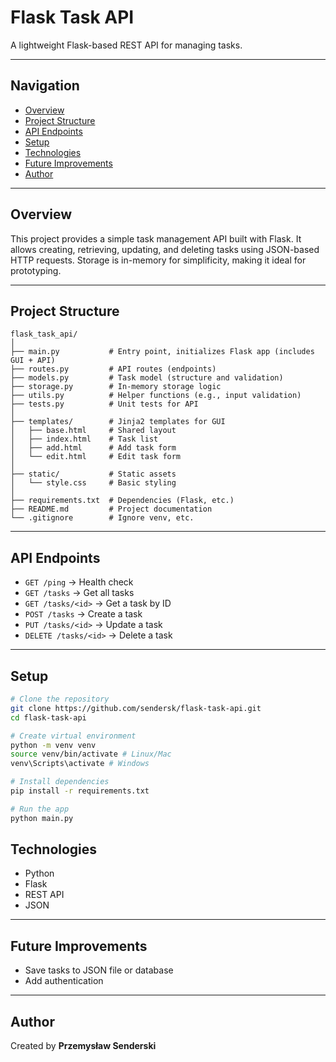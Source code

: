 # Flask Task API

A lightweight Flask-based REST API for managing tasks.

---

## Navigation

- [Overview](#overview)
- [Project Structure](#project-structure)
- [API Endpoints](#api-endpoints)
- [Setup](#setup)
- [Technologies](#technologies)
- [Future Improvements](#future-improvements)
- [Author](#author)

---

## Overview

This project provides a simple task management API built with Flask.
It allows creating, retrieving, updating, and deleting tasks using JSON-based HTTP requests.
Storage is in-memory for simplificity, making it ideal for prototyping.

---

## Project Structure

```
flask_task_api/
│
├── main.py           # Entry point, initializes Flask app (includes GUI + API)
├── routes.py         # API routes (endpoints)
├── models.py         # Task model (structure and validation)
├── storage.py        # In-memory storage logic
├── utils.py          # Helper functions (e.g., input validation)
├── tests.py          # Unit tests for API
│
├── templates/        # Jinja2 templates for GUI
│   ├── base.html     # Shared layout
│   ├── index.html    # Task list
│   ├── add.html      # Add task form
│   └── edit.html     # Edit task form
│
├── static/           # Static assets
│   └── style.css     # Basic styling
│
├── requirements.txt  # Dependencies (Flask, etc.)
├── README.md         # Project documentation
└── .gitignore        # Ignore venv, etc.
```

---

## API Endpoints

- `GET /ping` → Health check
- `GET /tasks` → Get all tasks
- `GET /tasks/<id>` → Get a task by ID
- `POST /tasks` → Create a task
- `PUT /tasks/<id>` → Update a task
- `DELETE /tasks/<id>` → Delete a task

---

## Setup
```bash
# Clone the repository
git clone https://github.com/sendersk/flask-task-api.git
cd flask-task-api

# Create virtual environment
python -m venv venv
source venv/bin/activate # Linux/Mac
venv\Scripts\activate # Windows

# Install dependencies
pip install -r requirements.txt

# Run the app
python main.py

```

## Technologies

- Python
- Flask
- REST API
- JSON

---

## Future Improvements

- Save tasks to JSON file or database
- Add authentication

---

## Author
Created by **Przemysław Senderski**